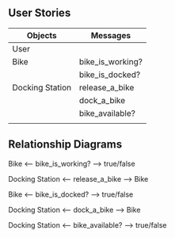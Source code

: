 ## User Stories

Objects | Messages
------------ | -------------
User            |
Bike            | bike_is_working?
                | bike_is_docked?
Docking Station | release_a_bike
                | dock_a_bike
                | bike_available?
                |


## Relationship Diagrams

Bike <-- bike_is_working? --> true/false

Docking Station <-- release_a_bike --> Bike

Bike <-- bike_is_docked? --> true/false

Docking Station <-- dock_a_bike --> Bike

Docking Station <-- bike_available? --> true/false
